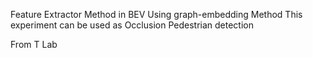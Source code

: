 Feature Extractor Method in BEV Using graph-embedding Method
This experiment can be used as Occlusion Pedestrian detection

From T Lab
